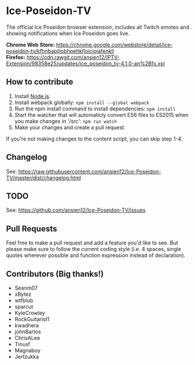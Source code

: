 # Ice-Poseidon-TV
The official Ice Poseidon browser extension, includes all Twitch emotes and showing notifications when Ice Poseidon goes live.

**Chrome Web Store:** https://chrome.google.com/webstore/detail/ice-poseidon-tv/kfhnbapjliobhpehkfjoicjojafenkll  
**Firefox:** https://cdn.rawgit.com/ansien12/IPTV-Extension/98358e25/updates/ice_poseidon_tv-4.1.0-an%2Bfx.xpi

## How to contribute
1. Install [Node.js](https://nodejs.org/en/download/).
2. Install webpack globally: ```npm install --global webpack```
3. Run the npm install command to install dependencies: ```npm install```
4. Start the watcher that will automaticly convert ES6 files to ES2015 when you make changes in '/src': ```npm run watch```
5. Make your changes and create a pull request.

If you're not making changes to the content script, you can skip step 1-4.

## Changelog
See: https://raw.githubusercontent.com/ansien12/Ice-Poseidon-TV/master/dist/changelog.html

## TODO
See: https://github.com/ansien12/Ice-Poseidon-TV/issues

## Pull Requests
Feel free to make a pull request and add a feature you'd like to see. But please make sure to follow the current coding style (i.e. 4 spaces, single quotes wherever possible and function expression instead of declaration).

## Contributors (Big thanks!)
- Seanm07
- xBytez
- wtfblub
- sparcut
- KyleCrowley
- RockGuitarist1
- kwadhera
- johnBartos
- ChrisALee
- Tinusf
- Magnaboy
- Jertzukka
